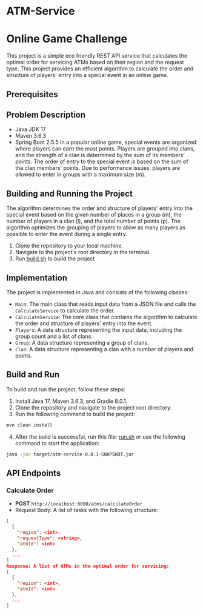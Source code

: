 # ATM-Service
# Online Game Challenge

This project is a simple eco friendly REST API service that calculates the optimal order for servicing ATMs based on their region and the request type.
This project provides an efficient algorithm to calculate the order and structure of players' entry into a special event in an online game.

## Prerequisites
## Problem Description

- Java JDK 17
- Maven 3.6.3
- Spring Boot 2.5.5
In a popular online game, special events are organized where players can earn the most points. Players are grouped into clans, and the strength of a clan is determined by the sum of its members' points. The order of entry to the special event is based on the sum of the clan members' points. Due to performance issues, players are allowed to enter in groups with a maximum size (m).

## Building and Running the Project
The algorithm determines the order and structure of players' entry into the special event based on the given number of places in a group (m), the number of players in a clan (l), and the total number of points (p). The algorithm optimizes the grouping of players to allow as many players as possible to enter the event during a single entry.

1. Clone the repository to your local machine.
2. Navigate to the project's root directory in the terminal.
3. Run [build.sh](build.sh) to build the project
## Implementation

The project is implemented in Java and consists of the following classes:

- `Main`: The main class that reads input data from a JSON file and calls the `CalculateService` to calculate the order.
- `CalculateService`: The core class that contains the algorithm to calculate the order and structure of players' entry into the event.
- `Players`: A data structure representing the input data, including the group count and a list of clans.
- `Group`: A data structure representing a group of clans.
- `Clan`: A data structure representing a clan with a number of players and points.

## Build and Run

To build and run the project, follow these steps:

1. Install Java 17, Maven 3.6.3, and Gradle 8.0.1.
2. Clone the repository and navigate to the project root directory.
3. Run the following command to build the project:

```bash
mvn clean install
```

4. After the build is successful, run this file: [run.sh](run.sh) or use the following command to start the application:
```bash
java -jar target/atm-service-0.0.1-SNAPSHOT.jar
```

## API Endpoints

### Calculate Order

- **POST** `http://localhost:8080/atms/calculateOrder`
- Request Body: A list of tasks with the following structure:

```json
[
  {
    "region": <int>,
    "requestType": <string>,
    "atmId": <int>
  },
  ...
]
Response: A list of ATMs in the optimal order for servicing:
[
  {
    "region": <int>,
    "atmId": <int>
  },
  ...
]
```
